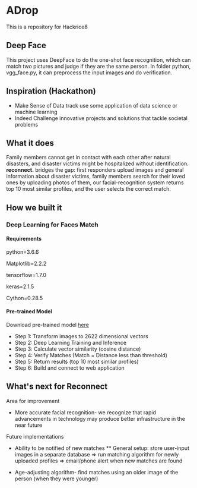 # ADrop
This is a repository for Hackrice8

## Deep Face
This project uses DeepFace to do the one-shot face recognition, which can match two pictures and judge if they are the same person. 
In folder python, vgg_face.py, it can preprocess the input images and do verification.



## Inspiration (Hackathon)
* Make Sense of Data track
use some application of data science or machine learning
* Indeed Challenge
innovative projects and solutions that tackle societal problems

## What it does
Family members cannot get in contact with each other after natural disasters, and disaster victims might be hospitalized without identification. **reconnect.** bridges the gap: first responders upload images and general information about disaster victims, family members search for their loved ones by uploading photos of them, our facial-recognition system returns top 10 most similar profiles, and the user selects the correct match.


## How we built it
### Deep Learning for Faces Match
#### Requirements
python=3.6.6

Matplotlib=2.2.2

tensorflow=1.7.0

keras=2.1.5

Cython=0.28.5
#### Pre-trained Model
Download pre-trained model [here](https://drive.google.com/file/d/1CPSeum3HpopfomUEK1gybeuIVoeJT_Eo/view)
* Step 1: 
Transform images to 2622 dimensional vectors
* Step 2: 
Deep Learning Training and Inference
* Step 3: 
Calculate vector similarity (cosine distance)
* Step 4: 
Verify Matches (Match = Distance less than threshold)
* Step 5: 
Return results (top 10 most similar profiles)
* Step 6:
Build and connect to web application


## What's next for Reconnect
Area for improvement
* More accurate facial recognition- we recognize that rapid advancements in technology may produce better infrastructure in the near future

Future implementations
* Ability to be notified of new matches
** General setup: store user-input images in a separate database ⇒ run matching algorithm for newly uploaded profiles ⇒ email/phone alert when new matches are found

* Age-adjusting algorithm- find matches using an older image of the person (when they were younger)

